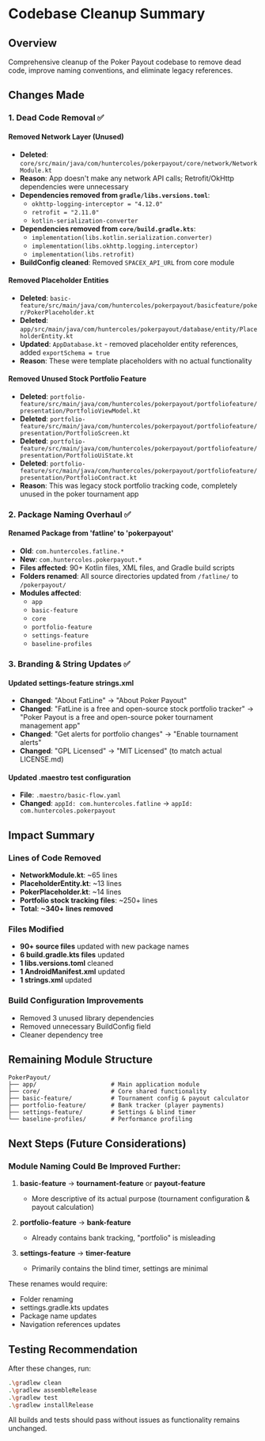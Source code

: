 # Codebase Cleanup Summary

## Overview
Comprehensive cleanup of the Poker Payout codebase to remove dead code, improve naming conventions, and eliminate legacy references.

## Changes Made

### 1. Dead Code Removal ✅

#### Removed Network Layer (Unused)
- **Deleted**: `core/src/main/java/com/huntercoles/pokerpayout/core/network/NetworkModule.kt`
- **Reason**: App doesn't make any network API calls; Retrofit/OkHttp dependencies were unnecessary
- **Dependencies removed from `gradle/libs.versions.toml`**:
  - `okhttp-logging-interceptor = "4.12.0"`
  - `retrofit = "2.11.0"`
  - `kotlin-serialization-converter`
- **Dependencies removed from `core/build.gradle.kts`**:
  - `implementation(libs.kotlin.serialization.converter)`
  - `implementation(libs.okhttp.logging.interceptor)`
  - `implementation(libs.retrofit)`
- **BuildConfig cleaned**: Removed `SPACEX_API_URL` from core module

#### Removed Placeholder Entities
- **Deleted**: `basic-feature/src/main/java/com/huntercoles/pokerpayout/basicfeature/poker/PokerPlaceholder.kt`
- **Deleted**: `app/src/main/java/com/huntercoles/pokerpayout/database/entity/PlaceholderEntity.kt`
- **Updated**: `AppDatabase.kt` - removed placeholder entity references, added `exportSchema = true`
- **Reason**: These were template placeholders with no actual functionality

#### Removed Unused Stock Portfolio Feature
- **Deleted**: `portfolio-feature/src/main/java/com/huntercoles/pokerpayout/portfoliofeature/presentation/PortfolioViewModel.kt`
- **Deleted**: `portfolio-feature/src/main/java/com/huntercoles/pokerpayout/portfoliofeature/presentation/PortfolioScreen.kt`
- **Deleted**: `portfolio-feature/src/main/java/com/huntercoles/pokerpayout/portfoliofeature/presentation/PortfolioUiState.kt`
- **Deleted**: `portfolio-feature/src/main/java/com/huntercoles/pokerpayout/portfoliofeature/presentation/PortfolioContract.kt`
- **Reason**: This was legacy stock portfolio tracking code, completely unused in the poker tournament app

### 2. Package Naming Overhaul ✅

#### Renamed Package from 'fatline' to 'pokerpayout'
- **Old**: `com.huntercoles.fatline.*`
- **New**: `com.huntercoles.pokerpayout.*`
- **Files affected**: 90+ Kotlin files, XML files, and Gradle build scripts
- **Folders renamed**: All source directories updated from `/fatline/` to `/pokerpayout/`
- **Modules affected**:
  - `app`
  - `basic-feature`
  - `core`
  - `portfolio-feature`
  - `settings-feature`
  - `baseline-profiles`

### 3. Branding & String Updates ✅

#### Updated settings-feature strings.xml
- **Changed**: "About FatLine" → "About Poker Payout"
- **Changed**: "FatLine is a free and open-source stock portfolio tracker" → "Poker Payout is a free and open-source poker tournament management app"
- **Changed**: "Get alerts for portfolio changes" → "Enable tournament alerts"
- **Changed**: "GPL Licensed" → "MIT Licensed" (to match actual LICENSE.md)

#### Updated .maestro test configuration
- **File**: `.maestro/basic-flow.yaml`
- **Changed**: `appId: com.huntercoles.fatline` → `appId: com.huntercoles.pokerpayout`

## Impact Summary

### Lines of Code Removed
- **NetworkModule.kt**: ~65 lines
- **PlaceholderEntity.kt**: ~13 lines
- **PokerPlaceholder.kt**: ~14 lines
- **Portfolio stock tracking files**: ~250+ lines
- **Total**: **~340+ lines removed**

### Files Modified
- **90+ source files** updated with new package names
- **6 build.gradle.kts files** updated
- **1 libs.versions.toml** cleaned
- **1 AndroidManifest.xml** updated
- **1 strings.xml** updated

### Build Configuration Improvements
- Removed 3 unused library dependencies
- Removed unnecessary BuildConfig field
- Cleaner dependency tree

## Remaining Module Structure

```
PokerPayout/
├── app/                     # Main application module
├── core/                    # Core shared functionality
├── basic-feature/           # Tournament config & payout calculator
├── portfolio-feature/       # Bank tracker (player payments)
├── settings-feature/        # Settings & blind timer
└── baseline-profiles/       # Performance profiling
```

## Next Steps (Future Considerations)

### Module Naming Could Be Improved Further:
1. **basic-feature** → **tournament-feature** or **payout-feature**
   - More descriptive of its actual purpose (tournament configuration & payout calculation)
   
2. **portfolio-feature** → **bank-feature**
   - Already contains bank tracking, "portfolio" is misleading
   
3. **settings-feature** → **timer-feature**
   - Primarily contains the blind timer, settings are minimal

These renames would require:
- Folder renaming
- settings.gradle.kts updates
- Package name updates
- Navigation references updates

## Testing Recommendation

After these changes, run:
```bash
.\gradlew clean
.\gradlew assembleRelease
.\gradlew test
.\gradlew installRelease
```

All builds and tests should pass without issues as functionality remains unchanged.
